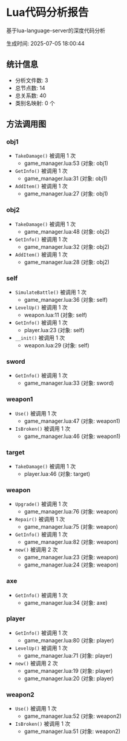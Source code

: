 # Lua代码分析报告

基于lua-language-server的深度代码分析

生成时间: 2025-07-05 18:00:44

## 统计信息

- 分析文件数: 3
- 总节点数: 14
- 总关系数: 40
- 类别名映射: 0 个

## 方法调用图

### obj1

- `TakeDamage()` 被调用 1 次
  - game_manager.lua:53 (对象: obj1)
- `GetInfo()` 被调用 1 次
  - game_manager.lua:31 (对象: obj1)
- `AddItem()` 被调用 1 次
  - game_manager.lua:27 (对象: obj1)

### obj2

- `TakeDamage()` 被调用 1 次
  - game_manager.lua:48 (对象: obj2)
- `GetInfo()` 被调用 1 次
  - game_manager.lua:32 (对象: obj2)
- `AddItem()` 被调用 1 次
  - game_manager.lua:28 (对象: obj2)

### self

- `SimulateBattle()` 被调用 1 次
  - game_manager.lua:36 (对象: self)
- `LevelUp()` 被调用 1 次
  - weapon.lua:11 (对象: self)
- `GetInfo()` 被调用 1 次
  - player.lua:23 (对象: self)
- `__init()` 被调用 1 次
  - weapon.lua:29 (对象: self)

### sword

- `GetInfo()` 被调用 1 次
  - game_manager.lua:33 (对象: sword)

### weapon1

- `Use()` 被调用 1 次
  - game_manager.lua:47 (对象: weapon1)
- `IsBroken()` 被调用 1 次
  - game_manager.lua:46 (对象: weapon1)

### target

- `TakeDamage()` 被调用 1 次
  - player.lua:46 (对象: target)

### weapon

- `Upgrade()` 被调用 1 次
  - game_manager.lua:76 (对象: weapon)
- `Repair()` 被调用 1 次
  - game_manager.lua:75 (对象: weapon)
- `GetInfo()` 被调用 1 次
  - game_manager.lua:82 (对象: weapon)
- `new()` 被调用 2 次
  - game_manager.lua:23 (对象: weapon)
  - game_manager.lua:24 (对象: weapon)

### axe

- `GetInfo()` 被调用 1 次
  - game_manager.lua:34 (对象: axe)

### player

- `GetInfo()` 被调用 1 次
  - game_manager.lua:80 (对象: player)
- `LevelUp()` 被调用 1 次
  - game_manager.lua:71 (对象: player)
- `new()` 被调用 2 次
  - game_manager.lua:19 (对象: player)
  - game_manager.lua:20 (对象: player)

### weapon2

- `Use()` 被调用 1 次
  - game_manager.lua:52 (对象: weapon2)
- `IsBroken()` 被调用 1 次
  - game_manager.lua:51 (对象: weapon2)
